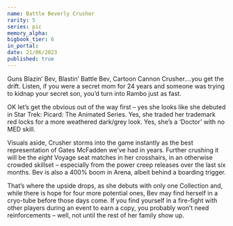 ```yaml
---
name: Battle Beverly Crusher
rarity: 5
series: pic
memory_alpha:
bigbook_tier: 6
in_portal:
date: 21/06/2023
published: true
---
```


Guns Blazin’ Bev, Blastin’ Battle Bev, Cartoon Cannon Crusher....you get the drift. Listen, if you were a secret mom for 24 years and someone was trying to kidnap your secret son, you’d turn into Rambo just as fast.

OK let’s get the obvious out of the way first – yes she looks like she debuted in Star Trek: Picard: The Animated Series. Yes, she traded her trademark red locks for a more weathered dark/grey look. Yes, she’s a ‘Doctor’ with no MED skill.

Visuals aside, Crusher storms into the game instantly as the best representation of Gates McFadden we’ve had in years. Further crushing it will be the *eight* Voyage seat matches in her crosshairs, in an otherwise crowded skillset – especially from the power creep releases over the last six months. Bev is also a 400% boom in Arena, albeit behind a boarding trigger.

That’s where the upside drops, as she debuts with only one Collection and, while there is hope for four more potential ones, Bev may find herself in a cryo-tube before those days come. If you find yourself in a fire-fight with other players during an event to earn a copy, you probably won’t need reinforcements – well, not until the rest of her family show up.
